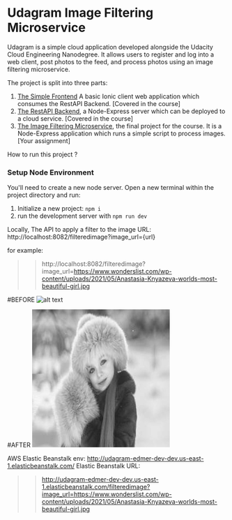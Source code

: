 # Udagram Image Filtering Microservice

Udagram is a simple cloud application developed alongside the Udacity Cloud Engineering Nanodegree. It allows users to register and log into a web client, post photos to the feed, and process photos using an image filtering microservice.

The project is split into three parts:
1. [The Simple Frontend](https://github.com/udacity/cloud-developer/tree/master/course-02/exercises/udacity-c2-frontend)
A basic Ionic client web application which consumes the RestAPI Backend. [Covered in the course]
2. [The RestAPI Backend](https://github.com/udacity/cloud-developer/tree/master/course-02/exercises/udacity-c2-restapi), a Node-Express server which can be deployed to a cloud service. [Covered in the course]
3. [The Image Filtering Microservice](https://github.com/udacity/cloud-developer/tree/master/course-02/project/image-filter-starter-code), the final project for the course. It is a Node-Express application which runs a simple script to process images. [Your assignment]

How to run this project ?

### Setup Node Environment

You'll need to create a new node server. Open a new terminal within the project directory and run:

1. Initialize a new project: `npm i`
2. run the development server with `npm run dev`

Locally, The API to apply a filter to the image URL: http://localhost:8082/filteredimage?image_url={url}

for example: 

>> http://localhost:8082/filteredimage?image_url=https://www.wonderslist.com/wp-content/uploads/2021/05/Anastasia-Knyazeva-worlds-most-beautiful-girl.jpg

#BEFORE
![alt text](https://www.wonderslist.com/wp-content/uploads/2021/05/Anastasia-Knyazeva-worlds-most-beautiful-girl.jpg)

#AFTER
![alt text](https://raw.githubusercontent.com/lupate/cloud-developer/master/course-02/project/image-filter-starter-code/deployment_screenshots/worlds-most-beautiful-girl-after-filter.jpg)

AWS Elastic Beanstalk env: http://udagram-edmer-dev-dev.us-east-1.elasticbeanstalk.com/ 
Elastic Beanstalk URL:
>> http://udagram-edmer-dev-dev.us-east-1.elasticbeanstalk.com/filteredimage?image_url=https://www.wonderslist.com/wp-content/uploads/2021/05/Anastasia-Knyazeva-worlds-most-beautiful-girl.jpg

